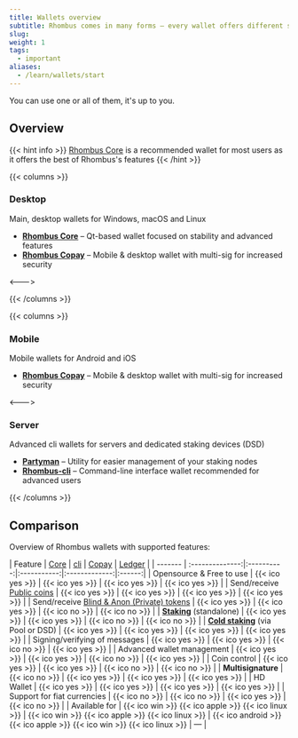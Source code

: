 ```yaml
---
title: Wallets overview
subtitle: Rhombus comes in many forms – every wallet offers different set of features – choosing one depends on your needs 
slug:
weight: 1
tags:
  - important
aliases:
  - /learn/wallets/start
---
```


You can use one or all of them, it's up to you.

## Overview

{{< hint info >}}
[Rhombus Core](/wiki/tutorial/wallets/rhombus-core/) is a recommended wallet for most users as it offers the best of Rhombus's features
{{< /hint >}}


{{< columns >}}

### Desktop

Main, desktop wallets for Windows, macOS and Linux

- **[Rhombus Core](/wiki/tutorial/wallets/rhombus-core/)** – Qt-based wallet focused on stability and advanced features
- **[Rhombus Copay](/wiki/tutorial/wallets/rhombus-copay/)** – Mobile & desktop wallet with multi-sig for increased security

<--->

{{< /columns >}}


{{< columns >}}

### Mobile

Mobile wallets for Android and iOS

- **[Rhombus Copay](/wiki/tutorial/wallets/rhombus-copay/)** – Mobile & desktop wallet with multi-sig for increased security

<--->

### Server

Advanced cli wallets for servers and dedicated staking devices (DSD)

- **[Partyman](/wiki/learn/staking/rhomtools/)** – Utility for easier management of your staking nodes
- **[Rhombus-cli](/wiki/tutorial/wallets/rhombus-cli/)** – Command-line interface wallet recommended for advanced users

{{< /columns >}}



## Comparison

Overview of Rhombus wallets with supported features:

| Feature | [Core](/wiki/tutorial/wallets/rhombus-core/) | [cli](/wiki/tutorial/wallets/rhombus-cli/) | [Copay](/wiki/tutorial/wallets/rhombus-copay/) | [Ledger](/wiki/tutorial/ledger/) |
| ------- | :--------------:|:----------:|:-----------:|:-------------:|:------:|
| Opensource & Free to use | {{< ico yes >}} | {{< ico yes >}} | {{< ico yes >}} | {{< ico yes >}} |
| Send/receive [Public coins](/wiki/learn/transaction-types/) | {{< ico yes >}} | {{< ico yes >}} | {{< ico yes >}} | {{< ico yes >}} |
| Send/receive [Blind & Anon (Private) tokens](/wiki/learn/transaction-types/) | {{< ico yes >}} | {{< ico yes >}} | {{< ico no >}} | {{< ico no >}} |
| **[Staking](/wiki/learn/staking/)** (standalone) | {{< ico yes >}} | {{< ico yes >}} | {{< ico no >}} | {{< ico no >}} |
| **[Cold staking](/wiki/learn/staking/#cold-staking)** (via Pool or DSD) | {{< ico yes >}} | {{< ico yes >}} | {{< ico yes >}} | {{< ico yes >}} |
| Signing/verifying of messages | {{< ico yes >}} | {{< ico yes >}} | {{< ico no >}} | {{< ico yes >}} |
| Advanced wallet management | {{< ico yes >}} | {{< ico yes >}} | {{< ico no >}} | {{< ico yes >}} |
| Coin control | {{< ico yes >}} | {{< ico yes >}} | {{< ico no >}} | {{< ico no >}} |
| **Multisignature** | {{< ico no >}} | {{< ico yes >}} | {{< ico yes >}} | {{< ico yes >}} |
| HD Wallet | {{< ico yes >}} | {{< ico yes >}} | {{< ico yes >}} | {{< ico yes >}} |
| Support for fiat currencies  | {{< ico no >}} | {{< ico no >}} | {{< ico yes >}} | {{< ico no >}} |
| Available for | {{< ico win >}} {{< ico apple >}} {{< ico linux >}} | {{< ico win >}} {{< ico apple >}} {{< ico linux >}} | {{< ico android >}} {{< ico apple >}} {{< ico win >}} {{< ico linux >}} | — |

